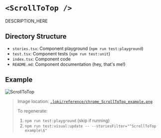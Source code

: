 # `<ScrollToTop />`

DESCRIPTION_HERE

## Directory Structure

- `stories.tsx`: Component playground (`npm run test:playground`)
- `test.tsx`: Component tests (`npm run test:unit`)
- `index.tsx`: Component code
- `README.md`: Component documentation (hey, that's me!)

## Example

![ScrollToTop](../../../.loki/reference/chrome_ScrollToTop_example.png)

> Image location: [`.loki/reference/chrome_ScrollToTop_example.png`](../../../.loki/reference/chrome_ScrollToTop_example.png)
> 
> To regenerate: 
> 1. `npm run test:playground` (skip if running)
> 1. `npm run test:visual:update -- --storiesFilter="^ScrollToTop example\$"`